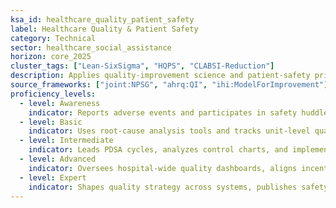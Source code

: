 ```yaml
---
ksa_id: healthcare_quality_patient_safety
label: Healthcare Quality & Patient Safety
category: Technical
sector: healthcare_social_assistance
horizon: core_2025
cluster_tags: ["Lean-SixSigma", "HQPS", "CLABSI-Reduction"]
description: Applies quality-improvement science and patient-safety principles to reduce harm, improve clinical outcomes, and meet regulatory accreditation standards.
source_frameworks: ["joint:NPSG", "ahrq:QI", "ihi:ModelForImprovement"]
proficiency_levels:
  - level: Awareness
    indicator: Reports adverse events and participates in safety huddles.
  - level: Basic
    indicator: Uses root-cause analysis tools and tracks unit-level quality metrics.
  - level: Intermediate
    indicator: Leads PDSA cycles, analyzes control charts, and implements best-practice bundles.
  - level: Advanced
    indicator: Oversees hospital-wide quality dashboards, aligns incentives, and passes accreditation surveys.
  - level: Expert
    indicator: Shapes quality strategy across systems, publishes safety research, and influences national policy.
---
```


